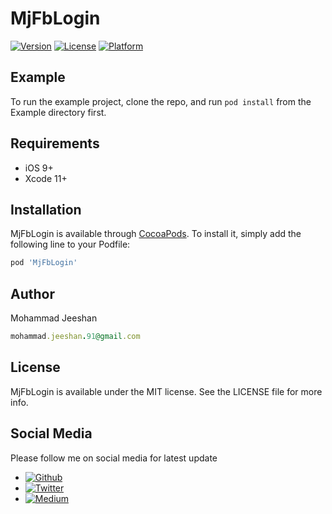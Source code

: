 # MjFbLogin

[![Version](https://img.shields.io/cocoapods/v/MjFbLogin.svg?style=flat)](https://cocoapods.org/pods/MjFbLogin)
[![License](https://img.shields.io/cocoapods/l/MjFbLogin.svg?style=flat)](https://cocoapods.org/pods/MjFbLogin)
[![Platform](https://img.shields.io/cocoapods/p/MjFbLogin.svg?style=flat)](https://cocoapods.org/pods/MjFbLogin)


## Example

To run the example project, clone the repo, and run `pod install` from the Example directory first.

## Requirements

* iOS 9+
* Xcode 11+

## Installation

MjFbLogin is available through [CocoaPods](https://cocoapods.org). To install
it, simply add the following line to your Podfile:

```ruby
pod 'MjFbLogin'
```

## Author

Mohammad Jeeshan
```ruby
mohammad.jeeshan.91@gmail.com
```

## License

MjFbLogin is available under the MIT license. See the LICENSE file for more info.

## Social Media 

Please follow me on social media for latest update
* [![Github](https://img.shields.io/badge/Github-@MjCodingCamp-black.svg?style=flat)](https://github.com/MjCodingCamp)
* [![Twitter](https://img.shields.io/badge/Twitter-@MjCodingCamp-blue.svg?style=flat)](https://twitter.com/MjCodingCamp)
* [![Medium](https://img.shields.io/badge/Medium-@MjCodingCamp-orange.svg?style=flat)](https://medium.com/@MjCodingCamp)


